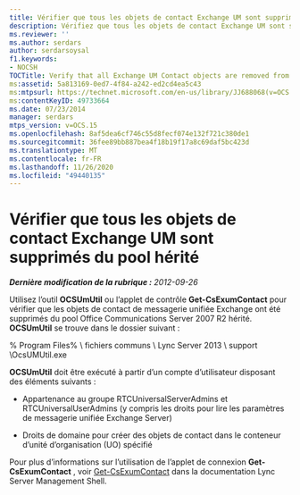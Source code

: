 ```yaml
---
title: Vérifier que tous les objets de contact Exchange UM sont supprimés du pool hérité
description: Vérifiez que tous les objets de contact Exchange UM sont supprimés du pool hérité.
ms.reviewer: ''
ms.author: serdars
author: serdarsoysal
f1.keywords:
- NOCSH
TOCTitle: Verify that all Exchange UM Contact objects are removed from the legacy pool
ms:assetid: 5a813169-0ed7-4f84-a242-ed2cd4ea5c43
ms:mtpsurl: https://technet.microsoft.com/en-us/library/JJ688068(v=OCS.15)
ms:contentKeyID: 49733664
ms.date: 07/23/2014
manager: serdars
mtps_version: v=OCS.15
ms.openlocfilehash: 8af5dea6cf746c55d8fecf074e132f721c380de1
ms.sourcegitcommit: 36fee89bb887bea4f18b19f17a8c69daf5bc423d
ms.translationtype: MT
ms.contentlocale: fr-FR
ms.lasthandoff: 11/26/2020
ms.locfileid: "49440135"
---
```

# <a name="verify-that-all-exchange-um-contact-objects-are-removed-from-the-legacy-pool"></a>Vérifier que tous les objets de contact Exchange UM sont supprimés du pool hérité

<div data-xmlns="http://www.w3.org/1999/xhtml">

<div class="topic" data-xmlns="http://www.w3.org/1999/xhtml" data-msxsl="urn:schemas-microsoft-com:xslt" data-cs="https://msdn.microsoft.com/">

<div data-asp="https://msdn2.microsoft.com/asp">



</div>

<div id="mainSection">

<div id="mainBody">

<span> </span>

_**Dernière modification de la rubrique :** 2012-09-26_

Utilisez l’outil **OCSUmUtil** ou l’applet de contrôle **Get-CsExumContact** pour vérifier que les objets de contact de messagerie unifiée Exchange ont été supprimés du pool Office Communications Server 2007 R2 hérité. **OCSUmUtil** se trouve dans le dossier suivant :

% Program Files% \\ fichiers communs \\ Lync Server 2013 \\ support \\OcsUMUtil.exe

**OCSUmUtil** doit être exécuté à partir d’un compte d’utilisateur disposant des éléments suivants :

  - Appartenance au groupe RTCUniversalServerAdmins et RTCUniversalUserAdmins (y compris les droits pour lire les paramètres de messagerie unifiée Exchange Server)

  - Droits de domaine pour créer des objets de contact dans le conteneur d’unité d’organisation (UO) spécifié

Pour plus d’informations sur l’utilisation de l’applet de connexion **Get-CsExumContact** , voir [Get-CsExumContact](https://docs.microsoft.com/powershell/module/skype/Get-CsExUmContact) dans la documentation Lync Server Management Shell.

</div>

<span> </span>

</div>

</div>

</div>

